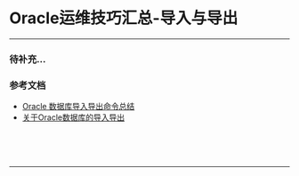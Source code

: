 # Oracle运维技巧汇总-导入与导出

---

### 待补充...



### 参考文档

* [Oracle 数据库导入导出命令总结](https://www.2cto.com/database/201703/614100.html)
* [关于Oracle数据库的导入导出](https://www.cnblogs.com/daguoxiaoguo/p/5730189.html)



<br/><br/><br/>

---

